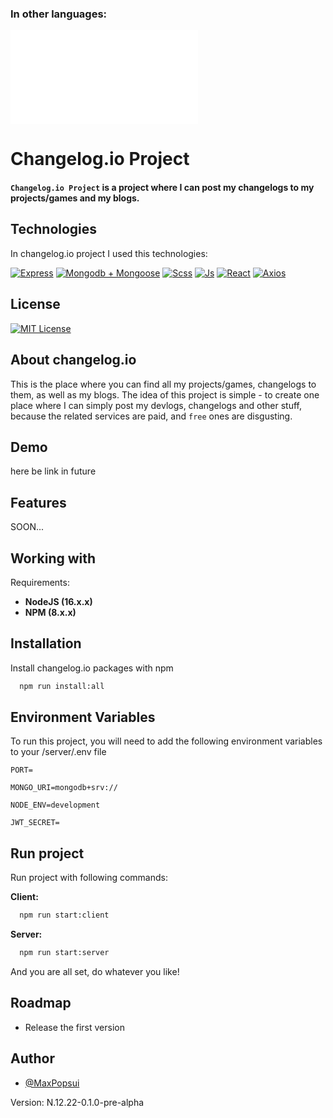 ### In other languages: 
![UA](./README.UA.md)

# Changelog.io Project

#### ```Changelog.io Project``` is a project where I can post my changelogs to my projects/games and my blogs.

## Technologies

In changelog.io project I used this technologies:

[![Express](https://img.shields.io/badge/-Express-292D3E?style=for-the-badge&logo=express)](https://expressjs.com/) 
[![Mongodb + Mongoose](https://img.shields.io/badge/-Mongodb%20+%20Mongoose-292D3E?style=for-the-badge&logo=mongodb)](https://mongoosejs.com/)
[![Scss](https://img.shields.io/badge/-SCSS-292D3E?style=for-the-badge&logo=SASS)](https://sass-lang.com/)
[![Js](https://img.shields.io/badge/-JavaScript-292D3E?style=for-the-badge&logo=JavaScript)](https://developer.mozilla.org/en-US/docs/Web/JavaScript)
[![React](https://img.shields.io/badge/react-292D3E?style=for-the-badge&logo=react)](https://reactjs.org/)
[![Axios](https://img.shields.io/badge/-Axios-292D3E?style=for-the-badge&logo=axios)](https://axios-http.com/)

## License

[![MIT License](https://img.shields.io/badge/License-MIT-green.svg)](https://choosealicense.com/licenses/mit/)
## About changelog.io

This is the place where you can find all my projects/games, changelogs to them, as well as my blogs. The idea of this project is simple - to create one place where I can simply post my devlogs, changelogs and other stuff, because the related services are paid, and ```free``` ones are disgusting.

## Demo

here be link in future


## Features
SOON...
<!-- - Light/dark mode toggle
- Live previews
- Fullscreen mode
- Cross platform -->


## Working with

Requirements:

* **NodeJS (16.x.x)**
* **NPM (8.x.x)**

## Installation


Install changelog.io packages with npm

```bash
  npm run install:all
```
## Environment Variables

To run this project, you will need to add the following environment variables to your /server/.env file

`PORT=`

`MONGO_URI=mongodb+srv://`

`NODE_ENV=development`

`JWT_SECRET=`
## Run project

Run project with following commands:

**Client:**
```bash
  npm run start:client
```

**Server:**
```bash
  npm run start:server
```

And you are all set, do whatever you like!
## Roadmap

- Release the first version


## Author

- [@MaxPopsui](https://www.github.com/MaxPopsuy)

Version: N.12.22-0.1.0-pre-alpha